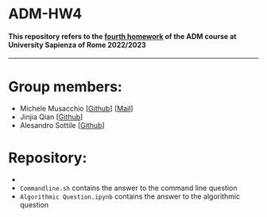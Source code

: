 # ADM-HW4

#### This repository refers to the [fourth homework](https://github.com/lucamaiano/ADM/tree/master/2022/Homework_4) of the ADM course at University Sapienza of Rome 2022/2023
---
# Group members:
* Michele Musacchio [[Github]()] [[Mail](musacchiomichele@gmail.com)]
* Jinjia Qian [[Github](https://github.com/vicqian0628)]
* Alesandro Sottile [[Github](https://github.com/Sottix99)]
# Repository:
*
* `Commandline.sh` contains the answer to the command line question
* `Algorithmic Question.ipynb` contains the answer to the algorithmic question
